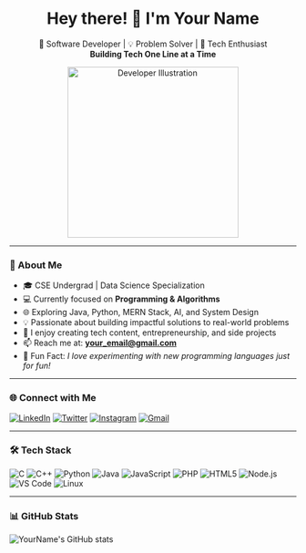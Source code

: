 <h1 align="center">Hey there! 👋 I'm Your Name</h1>

<p align="center">
🚀 Software Developer | 💡 Problem Solver | 🔧 Tech Enthusiast <br>
<b>Building Tech One Line at a Time</b>
</p>

<p align="center">
  <img src="https://cdn.dribbble.com/users/1162077/screenshots/3848914/programmer.gif" alt="Developer Illustration" width="300"/>
</p>

---

### 🚀 About Me

- 🎓 CSE Undergrad | Data Science Specialization  
- 💻 Currently focused on **Programming & Algorithms**  
- 🌐 Exploring Java, Python, MERN Stack, AI, and System Design  
- 💡 Passionate about building impactful solutions to real-world problems  
- 📢 I enjoy creating tech content, entrepreneurship, and side projects  
- 📫 Reach me at: **your_email@gmail.com**  
- 🧠 Fun Fact: *I love experimenting with new programming languages just for fun!*

---

### 🌐 Connect with Me
[![LinkedIn](https://img.shields.io/badge/LinkedIn-blue?style=for-the-badge&logo=linkedin)](https://www.linkedin.com/in/yourusername)
[![Twitter](https://img.shields.io/badge/Twitter-blue?style=for-the-badge&logo=twitter)](https://twitter.com/yourusername)
[![Instagram](https://img.shields.io/badge/Instagram-pink?style=for-the-badge&logo=instagram)](https://instagram.com/yourusername)
[![Gmail](https://img.shields.io/badge/Gmail-red?style=for-the-badge&logo=gmail)](mailto:your_email@gmail.com)

---

### 🛠️ Tech Stack
![C](https://img.shields.io/badge/C-blue?style=for-the-badge&logo=c)
![C++](https://img.shields.io/badge/C++-blue?style=for-the-badge&logo=c%2B%2B)
![Python](https://img.shields.io/badge/Python-yellow?style=for-the-badge&logo=python)
![Java](https://img.shields.io/badge/Java-red?style=for-the-badge&logo=java)
![JavaScript](https://img.shields.io/badge/JavaScript-yellow?style=for-the-badge&logo=javascript)
![PHP](https://img.shields.io/badge/PHP-777BB4?style=for-the-badge&logo=php)
![HTML5](https://img.shields.io/badge/HTML5-orange?style=for-the-badge&logo=html5)
![Node.js](https://img.shields.io/badge/Node.js-green?style=for-the-badge&logo=node.js)
![VS Code](https://img.shields.io/badge/VSCode-blue?style=for-the-badge&logo=visual-studio-code)
![Linux](https://img.shields.io/badge/Linux-black?style=for-the-badge&logo=linux)

---

### 📊 GitHub Stats
![YourName's GitHub stats](https://github-readme-stats.vercel.app/api?username=yourusername&show_icons=true&theme=radical)
